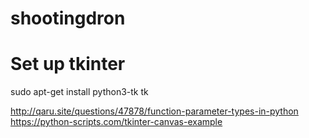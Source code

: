 # shootingdron

# Set up tkinter
sudo apt-get install python3-tk tk

http://qaru.site/questions/47878/function-parameter-types-in-python
https://python-scripts.com/tkinter-canvas-example